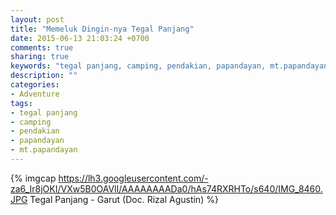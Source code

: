 ```yaml
---
layout: post
title: "Memeluk Dingin-nya Tegal Panjang"
date: 2015-06-13 21:03:24 +0700
comments: true
sharing: true
keywords: "tegal panjang, camping, pendakian, papandayan, mt.papandayan"
description: ""
categories:
- Adventure
tags:
- tegal panjang 
- camping
- pendakian
- papandayan
- mt.papandayan
---
```


{% imgcap https://lh3.googleusercontent.com/-za6_Ir8jOKI/VXw5B0OAVlI/AAAAAAAADa0/hAs74RXRHTo/s640/IMG_8460.JPG Tegal Panjang - Garut (Doc. Rizal Agustin) %}

